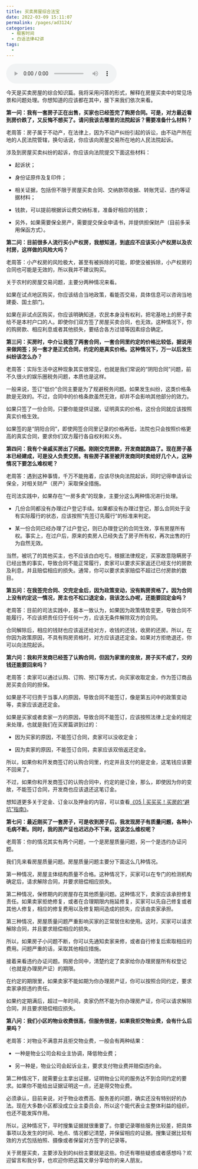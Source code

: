 ```yaml
---
title: 买卖房屋综合法宝
date: 2022-03-09 15:11:07
permalink: /pages/ad3124/
categories:
  - 极客时间
  - 白话法律42讲
tags:
  - 
---
```

<audio title="42.买卖房屋综合法宝" src="https://static001.geekbang.org/resource/audio/86/ec/860da7498fe1e882ccfdc49cf7486dec.mp3" controls="controls"></audio> 
<p>今天是买卖房屋的综合知识篇。我将采用问答的形式，解释在房屋买卖中的常见场景和问题处理。你想知道的应该都在其中，接下来我们依次来看。</p><p><strong>第一问：我有一套房子正在出售，买家也已经签完了购房合同。可是，对方最近看到房价跌了，又反悔不想买了。请问我该去哪里的法院起诉？需要准备什么材料？</strong></p><p>老周答：房子属于不动产，在法律上，因为不动产纠纷引起的诉讼，由不动产所在地的人民法院管辖，换句话说，你应该向房屋交易所在地的人民法院起诉。</p><p>涉及到房屋买卖纠纷的起诉，你应该向法院提交下面这些材料：</p><ul>
<li>
<p>起诉状；</p>
</li>
<li>
<p>身份证原件及复印件；</p>
</li>
<li>
<p>相关证据，包括但不限于房屋买卖合同、交纳款项收据、转账凭证、违约等证据材料；</p>
</li>
<li>
<p>钱款，可以提前根据诉讼费交纳标准，准备好相应的钱款；</p>
</li>
<li>
<p>另外，如果需要保全房产，需要提交保全申请书，并提供担保财产（目前多采用保函方式）。</p>
</li>
</ul><p><strong>第二问：目前很多人流行买小产权房，我想知道，到底应不应该买小产权房以及农村房，这样做的风险大吗？</strong></p><p>老周答：小产权房的风险极大，甚至有被拆除的可能，即使没被拆除，小产权房的合同也可能是无效的，所以我并不建议购买。</p><p>关于农村的房屋交易问题，主要分两种情况来看。</p><p>如果在试点地区购买，你应该结合当地政策，看能否交易，具体信息可以咨询当地建委、国土部门。</p><!-- [[[read_end]]] --><p>如果在非试点区购买，你应该明确知道，农民本身没有权利，把宅基地上的房子卖给不是本村户口的人。即使你们双方签了房屋买卖合同，也无效。这种情况下，你的购房款、相应利息或者其他损失，要结合各方过错等因素综合确定。</p><p><strong>第三问：买房时，中介让我签了两套合同，一套合同里约定的价格比较低，据说用来做网签；另一套才是正式合同，约定的是真实价格。这种情况下，万一以后发生纠纷该怎么办？</strong></p><p>老周答：实际生活中这种现象其实很常见，也就是我们常说的“阴阳合同”问题，前不久很火的娱乐圈税务问题，本质也是这样。</p><p>一般来说，签订“低价”合同主要是为了规避税务问题。如果发生纠纷，这类价格条款是无效的。不过，合同中的价格条款虽然无效，却并不会影响其他部分的效力。</p><p>如果只签了一份合同，只要你能提供证据，证明真实的价格，这份合同就应该按照真实价格生效。</p><p>如果签的是“阴阳合同”，即使网签合同里记录的价格再低，法院也只会按照价格更高的真实合同，要求你们双方履行各自权利和义务。</p><p><strong>第四问：我有个亲戚买房出了问题。刚刚交完房款，开发商就跑路了。现在房子基本已经建成，可是没人负责交房。有些房子甚至被开发商同时卖给好几个人，这种情况下要怎么难权呢？</strong></p><p>老周答：遇到这种事情，千万不能拖着，应该尽快向法院起诉，同时记得申请诉讼保全，对相关财产（房产）采取保全措施。</p><p>在司法实践中，如果存在“一房多卖”的现象，主要分这么两种情况进行处理。</p><ul>
<li>
<p>几份合同都没有办理过户登记手续。如果都没有办理过登记，那么合同处于没有实际履行的状态，应该按照“先签订先履行”的标准来判定。</p>
</li>
<li>
<p>某一份合同已经办理了过户登记，则已办理登记的合同生效，享有房屋所有权。事实上，在过户后，原来的卖房人已经失去了房子所有权，再次出售的行为自然无效。</p>
</li>
</ul><p>当然，被坑了的其他买主，也不应该白白吃亏。根据法律规定，买家故意隐瞒房子已经出售的事实，导致合同不能正常履行，卖家可以要求买家返还已经支付的房款及利息，并且赔偿相应的损失。通常，你可以要求卖家赔偿不超过已付房款的数目。</p><p><strong>第五问：在我签完合同、交完定金后，因为政策变动，没有购房资格了。因为合同上没有约定这一情况，房主也不松口退定金，我该怎么办呢，还能要回定金吗？</strong></p><p>老周答：目前的司法实践中，基本一致认为，如果因为政策情势变更，导致合同不能履行，不应该把责任归于任何一方，应该无条件解除双方的合同。</p><p>合同解除后，相应的钱财也应该返还给对方，收钱的还钱，收房的还房。所以，在你因为政策原因，不具有购房资格时，对方应该退还定金。如果对方拒绝退还，你可以向法院起诉。</p><p><strong>第六问：我和开发商已经签了认购合同，但因为家里的变故，房子买不成了，交的钱还能要回来吗？</strong></p><p>老周答：卖家可以通过认购、订购、预订等方式，向买家收取定金，作为签订商品房买卖合同的担保。</p><p>如果是不可归责于当事人的原因，导致合同不能签订，像是第五问中的政策变动等，卖家应该退还定金。</p><p>如果是买家或者卖家一方的原因，导致合同不能签订，应该按照法律上定金的规定来处理，也就是我们在买房篇讲到过的：</p><ul>
<li>
<p>因为买家的原因，不能签订合同，卖家可以没收定金；</p>
</li>
<li>
<p>因为卖家的原因，不能签订合同，卖家应该双倍返还定金。</p>
</li>
</ul><p>所以，如果你和开发商签订的认购合同里，约定并且支付的是定金，这笔钱应该要不回来了。</p><p>不过，如果你和开发商签订的认购合同中，约定的是订金，那么，即使因为你的变故，不能签订合同，开发商也应该退还这笔订金。</p><p>想知道更多关于定金、订金以及押金的内容，可以查看<a href="https://time.geekbang.org/column/article/64417">《05 | 买买买！买房的“避坑”指南》</a>。</p><p><strong>第七问：最近刚买了一套房子，可是收到房子后，我发现房子有质量问题，各种小毛病不断。同时，我的房产证也迟迟办不下来，这该怎么维权呢？</strong></p><p>老周答：你的情况其实有两个问题，一个是房屋质量问题，另一个是违约办证问题。</p><p>我们先来看房屋质量问题。房屋质量问题主要分下面这么几种情况。</p><p>第一种情况，房屋主体结构质量不合格。这种情况下，买家可以在专门的检测机构确定后，请求解除合同，并要求赔偿相应损失。</p><p>第二种情况，保修期内的房屋存在其他质量问题。这种情况下，卖家应该承担修复责任。如果卖家拒绝修复，或者在合理期限内拖延修复，买家可以先自己修复或者其他人修复，相应的修复费用以及修复期间造成的损失，应该由卖家承担。</p><p>第三种情况，房屋质量问题严重影响买家的正常居住和使用。这时，买家可以请求解除合同，并且要求赔偿相应的损失。</p><p>所以，如果房子小问题不断，你可以先通知卖家来修，或者自行修复后索取相应的费用。问题严重的话，采取其他相应措施。</p><p>接着来看违约办证问题。购房合同中，清楚约定了卖家给你办理房屋所有权登记（也就是办理房产证）的期限。</p><p>在约定的期限里，如果卖家不能如期为你办理房产证，你可以按照合同约定，要求卖家承担违约责任。</p><p>如果约定期满后，超过一年时间，卖家仍然不能为你办理房产证，你可以请求解除合同，并且要求赔偿相应损失。</p><p><strong>第八问：我们小区的物业收费很高，但服务很差，如果我拒交物业费，会有什么后果吗？</strong></p><p>老周答：对物业不满意并且拒交物业费，一般会有两种结果：</p><ul>
<li>
<p>一种是物业公司会和业主协调，降低物业费；</p>
</li>
<li>
<p>另一种是，物业公司会起诉业主，要求支付物业费并赔偿违约金。</p>
</li>
</ul><p>第二种情况下，就需要业主拿出证据，证明物业公司的服务达不到合同约定的要求。如果你不能给出证据证明这一点，还是得交物业费。</p><p>必须承认，目前来说，对于物业收费高、服务差的问题，确实还没有特别好的办法。现在大多数小区都没成立业主委员会，所以这个能代表业主整体利益的组织，也还不能发挥作用。</p><p>所以，这种情况下，平时搜集证据就很重要了。你要记录哪些服务比较差，把具体事项以及发生的时间、地点、情况都记清楚，并保留相应的证据。搜集证据比较有效的方式包括拍照、摄像或者保留对方签字的记录等。</p><p>关于房屋买卖，主要涉及到的纠纷主要就是这些。你还有哪些疑惑或者感想吗？欢迎留言和我分享，也欢迎你把这篇文章分享给你的亲人朋友。</p><p></p>